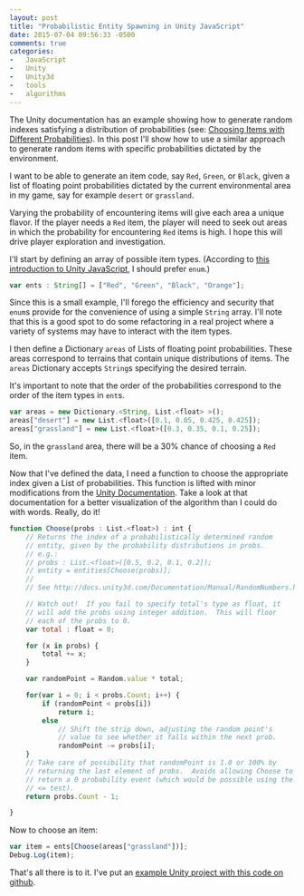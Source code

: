 ```yaml
---
layout: post
title: "Probabilistic Entity Spawning in Unity JavaScript"
date: 2015-07-04 09:56:33 -0500
comments: true
categories:
-   JavaScript
-   Unity
-   Unity3d
-   tools
-   algorithms
---
```


The Unity documentation has an example showing how to generate random indexes satisfying a distribution of probabilities (see: [Choosing Items with Different Probabilities](http://docs.unity3d.com/Manual/RandomNumbers.html)).  In this post I'll show how to use a similar approach to generate random items with specific probabilities dictated by the environment.

<!--more-->

I want to be able to generate an item code, say `Red`, `Green`, or `Black`, given a list of floating point probabilities dictated by the current environmental area in my game, say for example `desert` or `grassland`.

Varying the probability of encountering items will give each area a unique flavor.  If the player needs a `Red` item, the player will need to seek out areas in which the probability for encountering `Red` items is high.  I hope this will drive player exploration and investigation.

I'll start by defining an array of possible item types.  (According to [this introduction to Unity JavaScript](http://wiki.unity3d.com/index.php/Head_First_into_Unity_with_UnityScript#Use_enum), I should prefer `enum`.)

``` javascript
var ents : String[] = ["Red", "Green", "Black", "Orange"];
```

Since this is a small example, I'll forego the efficiency and security that `enum`s provide for the convenience of using a simple `String` array.  I'll note that this is a good spot to do some refactoring in a real project where a variety of systems may have to interact with the item types.

I then define a Dictionary `areas` of Lists of floating point probabilities.  These areas correspond to terrains that contain unique distributions of items. The `areas` Dictionary accepts `String`s specifying the desired terrain.

It's important to note that the order of the probabilities correspond to the order of the item types in `ent`s.

``` javascript
var areas = new Dictionary.<String, List.<float> >();
areas["desert"] = new List.<float>([0.1, 0.05, 0.425, 0.425]);
areas["grassland"] = new List.<float>([0.3, 0.35, 0.1, 0.25]);
```

So, in the `grassland` area, there will be a 30% chance of choosing a `Red` item.

Now that I've defined the data, I need a function to choose the appropriate index given a List of probabilities.  This function is lifted with minor modifications from the [Unity Documentation](http://docs.unity3d.com/Documentation/Manual/RandomNumbers.html).  Take a look at that documentation for a better visualization of the algorithm than I could do with words.  Really, do it!

``` javascript
function Choose(probs : List.<float>) : int {
    // Returns the index of a probabilistically determined random
    // entity, given by the probability distributions in probs.
    // e.g.:
    // probs : List.<float>([0.5, 0.2, 0.1, 0.2]);
    // entity = entities[Choose(probs)];
    //
    // See http://docs.unity3d.com/Documentation/Manual/RandomNumbers.html

    // Watch out!  If you fail to specify total's type as float, it
    // will add the probs using integer addition.  This will floor
    // each of the probs to 0.
    var total : float = 0;

    for (x in probs) {
        total += x;
    }

    var randomPoint = Random.value * total;

    for(var i = 0; i < probs.Count; i++) {
        if (randomPoint < probs[i])
            return i;
        else
            // Shift the strip down, adjusting the random point's
            // value to see whether it falls within the next prob.
            randomPoint -= probs[i];
    }
    // Take care of possibility that randomPoint is 1.0 or 100% by
    // returning the last element of probs.  Avoids allowing Choose to
    // return a 0 probability event (which would be possible using the
    // <= test).
    return probs.Count - 1;

}
```

Now to choose an item:

``` javascript
var item = ents[Choose(areas["grassland"])];
Debug.Log(item);
```

That's all there is to it. I've put an [example Unity project with this code on github](https://github.com/zerosalife/ProbEntitySpawnExample).
